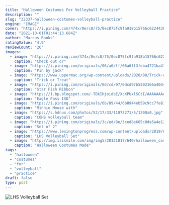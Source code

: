 ```yaml
---
title: "Halloween Costumes For Volleyball Practice"
description: ""
slug: "32337-halloween-costumes-volleyball-practice"
engine: "IMAGE"
cover: "https://i.pinimg.com/474x/0e/c8/75/0ec875fc9fa918b15766c6224436c3fc--volleyball-gifts-volleyball-players.jpg"
date: "2021-10-01T01:44:13.684Z"
author: "Marcus Banks"
ratingValue: "4.9"
reviewCount: "26"
images:
  - image: "https://i.pinimg.com/474x/0e/c8/75/0ec875fc9fa918b15766c6224436c3fc--volleyball-gifts-volleyball-players.jpg"
    caption: "Check out or"
  - image: "https://i.pinimg.com/originals/06/a6/ff/06a6ff3feba4721ba4133967b2550aac.png"
    caption: "Pin by jack"
  - image: "https://www.uppermac.org/wp-content/uploads/2020/08/Trick-or-Treat-Flyer-2020.pub_-1024x791.jpg"
    caption: "Trick or Treat"
  - image: "https://i.pinimg.com/originals/0d/cd/97/0dcd97b5202166a40d4cb162904b404a.jpg"
    caption: "Star Fish Ribbon"
  - image: "https://1.bp.blogspot.com/-TDkIHjoidbE/XcXPUxlSCtI/AAAAAAAArco/l9Pcz5EqMTEuCaEo3IuR6zasnGlEQs1AACLcBGAsYHQ/w1200-h630-p-k-no-nu/IMG_8751.JPG"
    caption: "Eagle Pass ISD"
  - image: "https://i.pinimg.com/originals/6b/89/44/6b8944eb59c9cc7fe81475c07059dee5.png"
    caption: "Minnie Mouse with"
  - image: "https://s.hdnux.com/photos/52/17/33/11073271/5/1200x0.jpg"
    caption: "COHS volleyball team"
  - image: "https://i.pinimg.com/originals/3c/ed/8e/3ced8e665c8da5a4e12a5946d2f8985f.jpg"
    caption: "Set of 2"
  - image: "https://www.lexingtonprogress.com/wp-content/uploads/2019/08/SPORTS-LHS-VOLLEYBALL-1024x722.jpg"
    caption: "LHS Volleyball Set"
  - image: "http://img.izismile.com/img/img5/20121017/640/halloween_costumes_made_easy_640_31.jpg"
    caption: "Halloween Costumes Made"
tags:
  - "halloween"
  - "costumes"
  - "for"
  - "volleyball"
  - "practice"
draft: false
type: post
---
```



![LHS Volleyball Set](https://www.lexingtonprogress.com/wp-content/uploads/2019/08/SPORTS-LHS-VOLLEYBALL-1024x722.jpg "LHS Volleyball Set")


<!--inArticleAds-->

<!--galleryOne-->


<!--inArticleAds-->

<!--galleryTwo-->


<!--galleryThree-->

